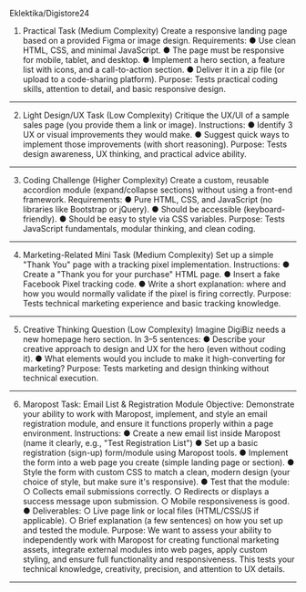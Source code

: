 Eklektika/Digistore24

1. Practical Task (Medium Complexity)
   Create a responsive landing page based on a provided Figma or image design.
   Requirements:
   ● Use clean HTML, CSS, and minimal JavaScript.
   ● The page must be responsive for mobile, tablet, and desktop.
   ● Implement a hero section, a feature list with icons, and a call-to-action section.
   ● Deliver it in a zip file (or upload to a code-sharing platform).
   Purpose: Tests practical coding skills, attention to detail, and basic responsive design.

---

2. Light Design/UX Task (Low Complexity)
   Critique the UX/UI of a sample sales page (you provide them a link or image).
   Instructions:
   ● Identify 3 UX or visual improvements they would make.
   ● Suggest quick ways to implement those improvements (with short reasoning).
   Purpose: Tests design awareness, UX thinking, and practical advice ability.

---

3. Coding Challenge (Higher Complexity)
   Create a custom, reusable accordion module (expand/collapse sections) without using a
   front-end framework.
   Requirements:
   ● Pure HTML, CSS, and JavaScript (no libraries like Bootstrap or jQuery).
   ● Should be accessible (keyboard-friendly).
   ● Should be easy to style via CSS variables.
   Purpose: Tests JavaScript fundamentals, modular thinking, and clean coding.

---

4. Marketing-Related Mini Task (Medium Complexity)
   Set up a simple "Thank You" page with a tracking pixel implementation.
   Instructions:
   ● Create a "Thank you for your purchase" HTML page.
   ● Insert a fake Facebook Pixel tracking code.
   ● Write a short explanation: where and how you would normally validate if the pixel is firing
   correctly.
   Purpose: Tests technical marketing experience and basic tracking knowledge.

---

5. Creative Thinking Question (Low Complexity)
   Imagine DigiBiz needs a new homepage hero section.
   In 3–5 sentences:
   ● Describe your creative approach to design and UX for the hero (even without coding it).
   ● What elements would you include to make it high-converting for marketing?
   Purpose: Tests marketing and design thinking without technical execution.

---

6. Maropost Task: Email List & Registration Module
   Objective:
   Demonstrate your ability to work with Maropost, implement, and style an email registration
   module, and ensure it functions properly within a page environment.
   Instructions:
   ● Create a new email list inside Maropost (name it clearly, e.g., "Test Registration List")
   ● Set up a basic registration (sign-up) form/module using Maropost tools.
   ● Implement the form into a web page you create (simple landing page or section).
   ● Style the form with custom CSS to match a clean, modern design (your choice of
   style, but make sure it's responsive).
   ● Test that the module:
   ○ Collects email submissions correctly.
   ○ Redirects or displays a success message upon submission.
   ○ Mobile responsiveness is good.
   ● Deliverables:
   ○ Live page link or local files (HTML/CSS/JS if applicable).
   ○ Brief explanation (a few sentences) on how you set up and tested the module.
   Purpose: We want to assess your ability to independently work with Maropost for creating
   functional marketing assets, integrate external modules into web pages, apply custom styling,
   and ensure full functionality and responsiveness. This tests your technical knowledge, creativity,
   precision, and attention to UX details.

---
